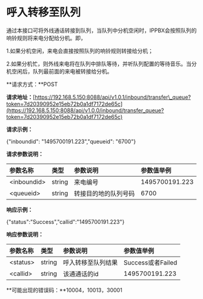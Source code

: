 # **呼入转移至队列**

通过本接口可将外线通话转接到队列，当队列中分机空闲时，IPPBX会按照队列的响铃规则将来电分配给分机。即，

1.如果分机空闲，来电会直接按照队列的响铃规则转接给分机；

2.如果分机忙，则外线来电将在队列中排队等待，并听队列配置的等待音乐。当分机空闲后，队列最前面的来电被转接给分机。

**请求方式：**POST

**请求地址：**[https://192.168.5.150:8088/api/v1.0.1/inbound/transfer\_queue?token=7d20390952e15eb72b0a1df7172de65c](https://192.168.5.150:8088/api/v1.0.0/inbound/transfer_queue?token=7d20390952e15eb72b0a1df7172de65c)

**请求示例：**

{"inboundid": "1495700191.223","queueid": "6700"}

**请求参数说明：**

| 参数名称 | 类型 | 参数说明 | 参数值举例 |
| :--- | :--- | :--- | :--- |
| &lt;inboundid&gt; | string | 来电编号 | 1495700191.223 |
| &lt;queueid&gt; | string | 转接目的地的队列号码 | 6700 |

**响应示例：**

{"status":"Success","callid":"1495700191.223"}

**响应参数说明：**

| 参数名称 | 类型 | 参数说明 | 参数值举例 |
| :--- | :--- | :--- | :--- |
| &lt;status&gt; | string | 呼入转移至队列结果 | Success或者Failed |
| &lt;callid&gt; | string | 该通通话的id | 1495700191.223 |

**可能出现的错误码：**10004，10013，30001

